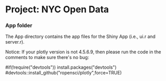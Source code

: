 # Project: NYC Open Data
### App folder

The App directory contains the app files for the Shiny App (i.e., ui.r and server.r).

Notice:
If your plotly version is not 4.5.6.9, then please run the code in the comments to make sure there's no bug:

#if(!require("devtools")) install.packages("devtools")
#devtools::install_github("ropensci/plotly",force=TRUE)
